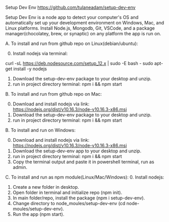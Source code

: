 Setup Dev Env
https://github.com/tulaneadam/setup-dev-env

Setup Dev Env is a node app to detect your computer's OS and automatically set up your development environment on Windows, Mac, and Linux platforms.  Install Node.js, Mongodb, Git, VSCode, and a package manager(chocolatey, brew, or synaptic) on any platform the app is run on.

A.  To install and run from github repo on Linux(debian/ubuntu):

0.  Install nodejs via terminal:

curl -sL https://deb.nodesource.com/setup_12.x | sudo -E bash -
sudo apt-get install -y nodejs
1.  Download the setup-dev-env package to your desktop and unzip.
2.  run in project directory terminal:
    npm i && npm start
    
B.  To install and run from github repo on Mac:

0.  Download and install nodejs via link:
https://nodejs.org/dist/v10.16.3/node-v10.16.3-x86.msi
1.  Download the setup-dev-env package to your desktop and unzip.
2.  run in project directory terminal:
    npm i && npm start

B.  To install and run on Windows:

0.  Download and install nodejs via link:
https://nodejs.org/dist/v10.16.3/node-v10.16.3-x86.msi
1.  Download the setup-dev-env app to your desktop and unzip.
2.  run in project directory terminal:
    npm i && npm start
3.  Copy the terminal output and paste it in powershell terminal, run as admin.

C. To install and run as npm module(Linux/Mac/Windows):
0.  Install nodejs:
1.  Create a new folder in desktop.
2.  Open folder in terminal and initialize repo (npm init).
3.  In main folder/repo, install the package (npm i setup-dev-env).
4.  Change directory to node_moules/setup-dev-env (cd node-moules/setup-dev-env).
5.  Run the app (npm start).

